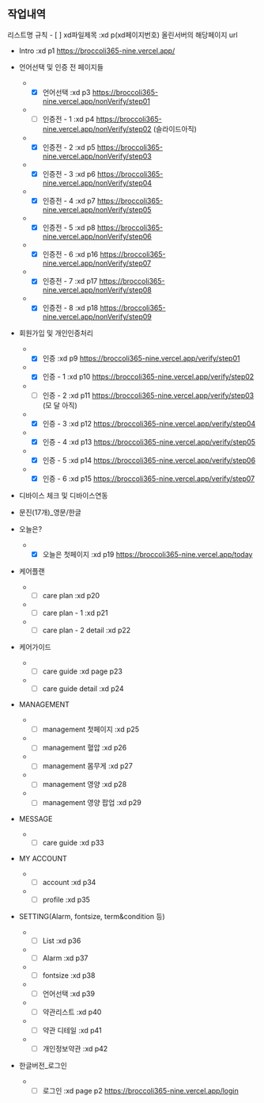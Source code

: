 ## 작업내역
리스트명 규칙 - [ ] xd파일제목 :xd p(xd페이지번호) 올린서버의 해당페이지 url

- Intro :xd p1 https://broccoli365-nine.vercel.app/
- 언어선택 및 인증 전 페이지들
  - - [x] 언어선택 :xd p3 https://broccoli365-nine.vercel.app/nonVerify/step01
  - - [ ] 인증전 - 1 :xd p4 https://broccoli365-nine.vercel.app/nonVerify/step02
          (슬라이드아직)
  - - [x] 인증전 - 2 :xd p5 https://broccoli365-nine.vercel.app/nonVerify/step03
  - - [x] 인증전 - 3 :xd p6 https://broccoli365-nine.vercel.app/nonVerify/step04
  - - [x] 인증전 - 4 :xd p7 https://broccoli365-nine.vercel.app/nonVerify/step05
  - - [x] 인증전 - 5 :xd p8 https://broccoli365-nine.vercel.app/nonVerify/step06
  - - [x] 인증전 - 6 :xd p16 https://broccoli365-nine.vercel.app/nonVerify/step07
  - - [x] 인증전 - 7 :xd p17 https://broccoli365-nine.vercel.app/nonVerify/step08
  - - [x] 인증전 - 8 :xd p18 https://broccoli365-nine.vercel.app/nonVerify/step09
  
- 회원가입 및 개인인증처리
  - - [x] 인증 :xd p9 https://broccoli365-nine.vercel.app/verify/step01
  - - [x] 인증 - 1 :xd p10 https://broccoli365-nine.vercel.app/verify/step02
  - - [ ] 인증 - 2 :xd p11 https://broccoli365-nine.vercel.app/verify/step03 (모
          달 아직)
  - - [x] 인증 - 3 :xd p12 https://broccoli365-nine.vercel.app/verify/step04
  - - [x] 인증 - 4 :xd p13 https://broccoli365-nine.vercel.app/verify/step05
  - - [x] 인증 - 5 :xd p14 https://broccoli365-nine.vercel.app/verify/step06
  - - [x] 인증 - 6 :xd p15 https://broccoli365-nine.vercel.app/verify/step07

- 디바이스 체크 및 디바이스연동

- 문진(17개)\_영문/한글

- 오늘은?
  - - [x] 오늘은 첫페이지 :xd p19 https://broccoli365-nine.vercel.app/today

- 케어플랜
  - - [ ] care plan :xd p20
  - - [ ] care plan - 1 :xd p21
  - - [ ] care plan - 2 detail :xd p22
  
- 케어가이드
  - - [ ] care guide :xd page p23
  - - [ ] care guide detail :xd p24
  
- MANAGEMENT
  - - [ ] management 첫페이지 :xd p25
  - - [ ] management 혈압 :xd p26
  - - [ ] management 몸무게 :xd p27
  - - [ ] management 영양 :xd p28
  - - [ ] management 영양 팝업 :xd p29
  
- MESSAGE
  - - [ ] care guide :xd p33
  
- MY ACCOUNT
  - - [ ] account :xd p34
  - - [ ] profile :xd p35

- SETTING(Alarm, fontsize, term&condition 등)
  - - [ ] List :xd p36
  - - [ ] Alarm :xd p37
  - - [ ] fontsize :xd p38
  - - [ ] 언어선택 :xd p39
  - - [ ] 약관리스트 :xd p40
  - - [ ] 약관 디테일 :xd p41
  - - [ ] 개인정보약관 :xd p42

- 한글버전\_로그인
  - - [ ] 로그인 :xd page p2 https://broccoli365-nine.vercel.app/login
